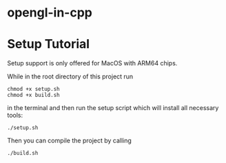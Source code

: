 # opengl-in-cpp

# Setup Tutorial
Setup support is only offered for MacOS with ARM64 chips.

While in the root directory of this project run
```
chmod +x setup.sh
chmod +x build.sh
```
in the terminal and then run the setup script which will install all necessary tools:
```
./setup.sh
```

Then you can compile the project by calling
```
./build.sh
```